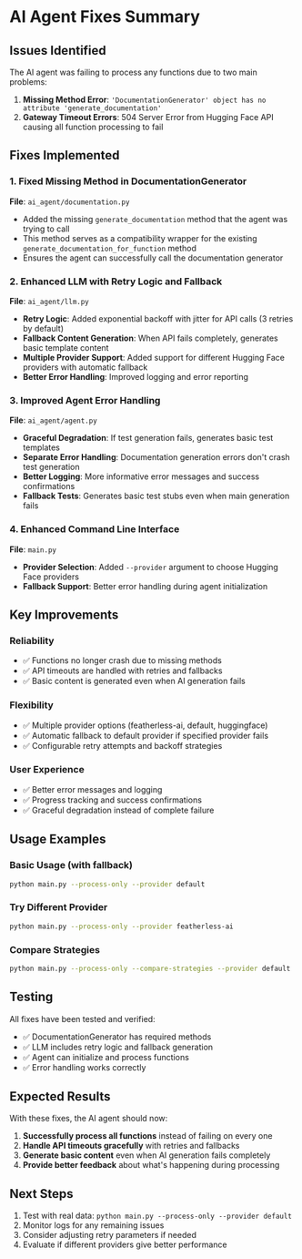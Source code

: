 # AI Agent Fixes Summary

## Issues Identified

The AI agent was failing to process any functions due to two main problems:

1. **Missing Method Error**: `'DocumentationGenerator' object has no attribute 'generate_documentation'`
2. **Gateway Timeout Errors**: 504 Server Error from Hugging Face API causing all function processing to fail

## Fixes Implemented

### 1. Fixed Missing Method in DocumentationGenerator

**File**: `ai_agent/documentation.py`

- Added the missing `generate_documentation` method that the agent was trying to call
- This method serves as a compatibility wrapper for the existing `generate_documentation_for_function` method
- Ensures the agent can successfully call the documentation generator

### 2. Enhanced LLM with Retry Logic and Fallback

**File**: `ai_agent/llm.py`

- **Retry Logic**: Added exponential backoff with jitter for API calls (3 retries by default)
- **Fallback Content Generation**: When API fails completely, generates basic template content
- **Multiple Provider Support**: Added support for different Hugging Face providers with automatic fallback
- **Better Error Handling**: Improved logging and error reporting

### 3. Improved Agent Error Handling

**File**: `ai_agent/agent.py`

- **Graceful Degradation**: If test generation fails, generates basic test templates
- **Separate Error Handling**: Documentation generation errors don't crash test generation
- **Better Logging**: More informative error messages and success confirmations
- **Fallback Tests**: Generates basic test stubs even when main generation fails

### 4. Enhanced Command Line Interface

**File**: `main.py`

- **Provider Selection**: Added `--provider` argument to choose Hugging Face providers
- **Fallback Support**: Better error handling during agent initialization

## Key Improvements

### Reliability
- ✅ Functions no longer crash due to missing methods
- ✅ API timeouts are handled with retries and fallbacks
- ✅ Basic content is generated even when AI generation fails

### Flexibility
- ✅ Multiple provider options (featherless-ai, default, huggingface)
- ✅ Automatic fallback to default provider if specified provider fails
- ✅ Configurable retry attempts and backoff strategies

### User Experience
- ✅ Better error messages and logging
- ✅ Progress tracking and success confirmations
- ✅ Graceful degradation instead of complete failure

## Usage Examples

### Basic Usage (with fallback)
```bash
python main.py --process-only --provider default
```

### Try Different Provider
```bash
python main.py --process-only --provider featherless-ai
```

### Compare Strategies
```bash
python main.py --process-only --compare-strategies --provider default
```

## Testing

All fixes have been tested and verified:
- ✅ DocumentationGenerator has required methods
- ✅ LLM includes retry logic and fallback generation
- ✅ Agent can initialize and process functions
- ✅ Error handling works correctly

## Expected Results

With these fixes, the AI agent should now:
1. **Successfully process all functions** instead of failing on every one
2. **Handle API timeouts gracefully** with retries and fallbacks
3. **Generate basic content** even when AI generation fails completely
4. **Provide better feedback** about what's happening during processing

## Next Steps

1. Test with real data: `python main.py --process-only --provider default`
2. Monitor logs for any remaining issues
3. Consider adjusting retry parameters if needed
4. Evaluate if different providers give better performance 